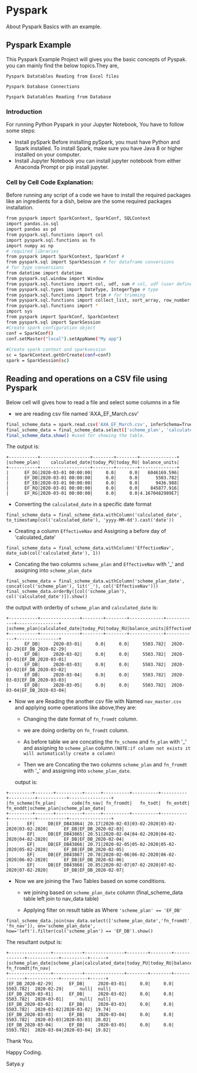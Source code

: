 # Pyspark
About Pyspark Basics with an example.
## Pyspark Example
This Pyspark Example Project will gives you the basic concepts of Pyspak.
you can mainly find the below topics.They are,

`Pyspark Datatables Reading from Excel files`

`Pyspark Database Connections`

`Pyspark Datatables Reading from Database`

### Introduction
For running Python Pyspark in your Jupyter Notebook, You have to follow some steps:
* Install pySpark
  Before installing pySpark, you must have Python and Spark installed.
  To install Spark, make sure you have Java 8 or higher installed on your computer.
* Install Jupyter Notebook
  you can install jupyter notebook from either Anaconda Prompt or pip install jupyter.
 
### Cell by Cell Code Explanation:
Before running any script of a code we have to install the required packages like an ingredients for a dish,
below are the some required packages installation.
```bash
from pyspark import SparkContext, SparkConf, SQLContext
import pandas.io.sql
import pandas as pd
from pyspark.sql.functions import col
import pyspark.sql.functions as fn
import numpy as np
# required libraries
from pyspark import SparkContext, SparkConf #
from pyspark.sql import SparkSession # for dataframe conversions
# for type conversions
from datetime import datetime
from pyspark.sql.window import Window
from pyspark.sql.functions import col, udf, sum # col, udf (user defined functions)
from pyspark.sql.types import DateType, IntegerType # type
from pyspark.sql.functions import trim # for trimming
from pyspark.sql.functions import collect_list, sort_array, row_number # for grouping and taking the last/first element
from pyspark.sql.functions import *
import sys
from pyspark import SparkConf, SparkContext
from pyspark.sql import SparkSession
#Create spark configuration object
conf = SparkConf()
conf.setMaster("local").setAppName("My app")
 
#Create spark context and sparksession
sc = SparkContext.getOrCreate(conf=conf)
spark = SparkSession(sc)
```
## Reading and operations on a CSV file using Pyspark
Below cell will gives how to read a file and select some columns in a file

* we are reading csv file named 'AXA_EF_March.csv'

```bash
final_scheme_data = spark.read.csv('AXA_EF_March.csv', inferSchema=True, header=True)
final_scheme_data = final_scheme_data.select(['scheme_plan', 'calculated_date', 'today_PU', 'today_RU', 'balance_units'])
final_scheme_data.show() #used for showing the table.
```
The output is:
```
+-----------+-------------------+--------+--------+--------------+
|scheme_plan|    calculated_date|today_PU|today_RU| balance_units|
+-----------+-------------------+--------+--------+--------------+
|      EF_DG|2020-03-01 00:00:00|     0.0|     0.0|   6046169.596|
|      EF_DB|2020-03-01 00:00:00|     0.0|     0.0|      5503.782|
|      EF_EB|2020-03-01 00:00:00|     0.0|     0.0|      9436.988|
|      EF_RQ|2020-03-01 00:00:00|     0.0|     0.0|    845877.916|
|      EF_RG|2020-03-01 00:00:00|     0.0|     0.0|4.1670482989E7|
```
* Converting the `calculated_date` in a specific date format

```
final_scheme_data = final_scheme_data.withColumn('calculated_date', to_timestamp(col('calculated_date'), 'yyyy-MM-dd').cast('date'))
```

* Creating a column `EffectiveNav` and Assigning a before day of 'calculated_date'

```
final_scheme_data = final_scheme_data.withColumn('EffectiveNav', date_sub(col('calculated_date'), 1))
```

* Concating the two columns `scheme_plan` and `EffectiveNav` with '_' and assigning into `scheme_plan_date`

```
final_scheme_data = final_scheme_data.withColumn('scheme_plan_date', concat(col('scheme_plan'), lit('_'), col('EffectiveNav')))
final_scheme_data.orderBy([col('scheme_plan'), col('calculated_date')]).show()
```

the output with orderby of `scheme_plan` and `calculated_date` is:
  
```
+-----------+---------------+--------+--------+-------------+------------+----------------+
|scheme_plan|calculated_date|today_PU|today_RU|balance_units|EffectiveNav|scheme_plan_date|
+-----------+---------------+--------+--------+-------------+------------+----------------+
|      EF_DB|     2020-03-01|     0.0|     0.0|     5503.782|  2020-02-29|EF_DB_2020-02-29|
|      EF_DB|     2020-03-02|     0.0|     0.0|     5503.782|  2020-03-01|EF_DB_2020-03-01|
|      EF_DB|     2020-03-03|     0.0|     0.0|     5503.782|  2020-03-02|EF_DB_2020-03-02|
|      EF_DB|     2020-03-04|     0.0|     0.0|     5503.782|  2020-03-03|EF_DB_2020-03-03|
|      EF_DB|     2020-03-05|     0.0|     0.0|     5503.782|  2020-03-04|EF_DB_2020-03-04|
```

* Now we are Reading the another csv file with Named `nav_master.csv` and applying some operations like above,they are:

  * Changing the date format of `fn_fromdt` column.
  
  * we are doing orderby on `fn_fromdt` column.
  
  * As before table we are concating the `fn_scheme` and `fn_plan` with '_' and assigning to `scheme_plan` column.`(NOTE:if column not exists it will automatically create a column)`
  
  * Then we are Concating the two columns `scheme_plan` and `fn_fromdt` with '_' and assigning into `scheme_plan_date`.
  
  output is:
  
```
+---------+-------+----------+------+----------+----------+----------+----------+-----------+----------------+
|fn_scheme|fn_plan|      code|fn_nav| fn_fromdt|   fn_todt|  fn_entdt|  fn_enddt|scheme_plan|scheme_plan_date|
+---------+-------+----------+------+----------+----------+----------+----------+-----------+----------------+
|       EF|     DB|EF_DB43864| 20.17|2020-02-03|03-02-2020|03-02-2020|03-02-2020|      EF_DB|EF_DB_2020-02-03|
|       EF|     DB|EF_DB43865| 20.51|2020-02-04|04-02-2020|04-02-2020|04-02-2020|      EF_DB|EF_DB_2020-02-04|
|       EF|     DB|EF_DB43866| 20.71|2020-02-05|05-02-2020|05-02-2020|05-02-2020|      EF_DB|EF_DB_2020-02-05|
|       EF|     DB|EF_DB43867| 20.78|2020-02-06|06-02-2020|06-02-2020|06-02-2020|      EF_DB|EF_DB_2020-02-06|
|       EF|     DB|EF_DB43868| 20.85|2020-02-07|07-02-2020|07-02-2020|07-02-2020|      EF_DB|EF_DB_2020-02-07|
```
 
 * Now we are joining the Two Tables based on some conditions.
 
    * we joining based on `scheme_plan_date` column (final_scheme_data table left join to nav_data table)
  
    * Applying filter on result table as Where `'scheme_plan' == 'EF_DB'`
  
```
final_scheme_data.join(nav_data.select(['scheme_plan_date','fn_fromdt', 'fn_nav']), on='scheme_plan_date', how='left').filter(col('scheme_plan') == 'EF_DB').show()
```

The resultant output is:

```
+----------------+-----------+---------------+--------+--------+-------------+------------+----------+------+
|scheme_plan_date|scheme_plan|calculated_date|today_PU|today_RU|balance_units|EffectiveNav| fn_fromdt|fn_nav|
+----------------+-----------+---------------+--------+--------+-------------+------------+----------+------+
|EF_DB_2020-02-29|      EF_DB|     2020-03-01|     0.0|     0.0|     5503.782|  2020-02-29|      null|  null|
|EF_DB_2020-03-01|      EF_DB|     2020-03-02|     0.0|     0.0|     5503.782|  2020-03-01|      null|  null|
|EF_DB_2020-03-02|      EF_DB|     2020-03-03|     0.0|     0.0|     5503.782|  2020-03-02|2020-03-02| 19.74|
|EF_DB_2020-03-03|      EF_DB|     2020-03-04|     0.0|     0.0|     5503.782|  2020-03-03|2020-03-03| 20.02|
|EF_DB_2020-03-04|      EF_DB|     2020-03-05|     0.0|     0.0|     5503.782|  2020-03-04|2020-03-04| 19.82|
```
Thank You.

Happy Coding.

Satya.y
